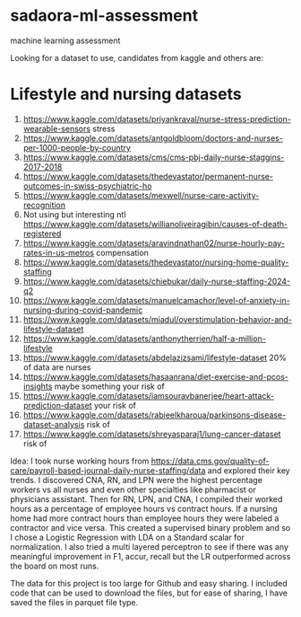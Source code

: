 # sadaora-ml-assessment
machine learning assessment

Looking for a dataset to use, candidates from kaggle and others are:

# Lifestyle and nursing datasets
1. https://www.kaggle.com/datasets/priyankraval/nurse-stress-prediction-wearable-sensors   stress
2. https://www.kaggle.com/datasets/antgoldbloom/doctors-and-nurses-per-1000-people-by-country
3. https://www.kaggle.com/datasets/cms/cms-pbj-daily-nurse-staggins-2017-2018
4. https://www.kaggle.com/datasets/thedevastator/permanent-nurse-outcomes-in-swiss-psychiatric-ho
5. https://www.kaggle.com/datasets/mexwell/nurse-care-activity-recognition
6. Not using but interesting ntl https://www.kaggle.com/datasets/willianoliveiragibin/causes-of-death-registered
7. https://www.kaggle.com/datasets/aravindnathan02/nurse-hourly-pay-rates-in-us-metros    compensation
8. https://www.kaggle.com/datasets/thedevastator/nursing-home-quality-staffing
9. https://www.kaggle.com/datasets/chiebukar/daily-nurse-staffing-2024-q2
10. https://www.kaggle.com/datasets/manuelcamachor/level-of-anxiety-in-nursing-during-covid-pandemic
11. https://www.kaggle.com/datasets/miadul/overstimulation-behavior-and-lifestyle-dataset
12. https://www.kaggle.com/datasets/anthonytherrien/half-a-million-lifestyle  
13. https://www.kaggle.com/datasets/abdelazizsami/lifestyle-dataset  20% of data are nurses
14. https://www.kaggle.com/datasets/hasaanrana/diet-exercise-and-pcos-insights maybe something your risk of
15. https://www.kaggle.com/datasets/iamsouravbanerjee/heart-attack-prediction-dataset your risk of
16. https://www.kaggle.com/datasets/rabieelkharoua/parkinsons-disease-dataset-analysis risk of
17. https://www.kaggle.com/datasets/shreyasparaj1/lung-cancer-dataset risk of
 

Idea:
I took nurse working hours from https://data.cms.gov/quality-of-care/payroll-based-journal-daily-nurse-staffing/data
and explored their key trends. I discovered CNA, RN, and LPN were the highest percentage workers vs all nurses and even
other specialties like pharmacist or physicians assistant. Then for RN, LPN, and CNA, I compiled their worked hours as
a percentage of employee hours vs contract hours. If a nursing home had more contract hours than employee hours they
were labeled a contractor and vice versa. This created a supervised binary problem and so I chose a Logistic Regression
with LDA on a Standard scalar for normalization. I also tried a multi layered perceptron to see if there was any 
meaningful improvement in F1, accur, recall but the LR outperformed across the board on most runs. 

The data for this project is too large for Github and easy sharing. I included code that can be used to download the 
files, but for ease of sharing, I have saved the files in parquet file type.

